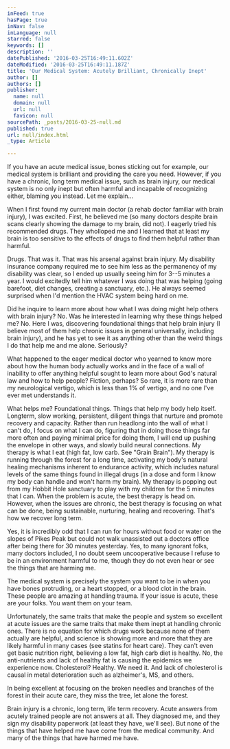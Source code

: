 ```yaml
---
inFeed: true
hasPage: true
inNav: false
inLanguage: null
starred: false
keywords: []
description: ''
datePublished: '2016-03-25T16:49:11.602Z'
dateModified: '2016-03-25T16:49:11.187Z'
title: 'Our Medical System: Acutely Brilliant, Chronically Inept'
author: []
authors: []
publisher:
  name: null
  domain: null
  url: null
  favicon: null
sourcePath: _posts/2016-03-25-null.md
published: true
url: null/index.html
_type: Article

---
```

If you have an acute medical issue, bones sticking out for example, our medical system is brilliant and providing the care you need. However, if you have a chronic, long term medical issue, such as brain injury, our medical system is no only inept but often harmful and incapable of recognizing either, blaming you instead. Let me explain...

When I first found my current main doctor (a rehab doctor familiar with brain injury), I was excited. First, he believed me (so many doctors despite brain scans clearly showing the damage to my brain, did not). I eagerly tried his recommended drugs. They wholloped me and I learned that at least my brain is too sensitive to the effects of drugs to find them helpful rather than harmful.

Drugs. That was it. That was his arsenal against brain injury. My disability insurance company required me to see him less as the permanency of my disability was clear, so I ended up usually seeing him for 3--5 minutes a year. I would excitedly tell him whatever I was doing that was helping (going barefoot, diet changes, creating a sanctuary, etc.). He always seemed surprised when I'd mention the HVAC system being hard on me.

Did he inquire to learn more about how what I was doing might help others with brain injury? No. Was he interested in learning why these things helped me? No. Here I was, discovering foundational things that help brain injury (I believe most of them help chronic issues in general universally, including brain injury), and he has yet to see it as anything other than the weird things I do that help me and me alone. Seriously?

What happened to the eager medical doctor who yearned to know more about how the human body actually works and in the face of a wall of inability to offer anything helpful sought to learn more about God's natural law and how to help people? Fiction, perhaps? So rare, it is more rare than my neurological vertigo, which is less than 1% of vertigo, and no one I've ever met understands it.

What helps me? Foundational things. Things that help my body help itself. Longterm, slow working, persistent, diligent things that nurture and promote recovery and capacity. Rather than run headlong into the wall of what I can't do, I focus on what I can do, figuring that in doing those things far more often and paying minimal price for doing them, I will end up pushing the envelope in other ways, and slowly build neural connections. My therapy is what I eat (high fat, low carb. See "Grain Brain"). My therapy is running through the forest for a long time, activating my body's natural healing mechanisms inherent to endurance activity, which includes natural levels of the same things found in illegal drugs (in a dose and form I know my body can handle and won't harm my brain). My therapy is popping out from my Hobbit Hole sanctuary to play with my children for the 5 minutes that I can. When the problem is acute, the best therapy is head on. However, when the issues are chronic, the best therapy is focusing on what can be done, being sustainable, nurturing, healing and recovering. That's how we recover long term.

Yes, it is incredibly odd that I can run for hours without food or water on the slopes of Pikes Peak but could not walk unassisted out a doctors office after being there for 30 minutes yesterday. Yes, to many ignorant folks, many doctors included, I no doubt seem uncooperative because I refuse to be in an environment harmful to me, though they do not even hear or see the things that are harming me.

The medical system is precisely the system you want to be in when you have bones protruding, or a heart stopped, or a blood clot in the brain. These people are amazing at handling trauma. If your issue is acute, these are your folks. You want them on your team.

Unfortunately, the same traits that make the people and system so excellent at acute issues are the same traits that make them inept at handling chronic ones. There is no equation for which drugs work because none of them actually are helpful, and science is showing more and more that they are likely harmful in many cases (see statins for heart care). They can't even get basic nutrition right, believing a low fat, high carb diet is healthy. No, the anti-nutrients and lack of healthy fat is causing the epidemics we experience now. Cholesterol? Healthy. We need it. And lack of cholesterol is causal in metal deterioration such as alzheimer's, MS, and others.

In being excellent at focusing on the broken needles and branches of the forest in their acute care, they miss the tree, let alone the forest.

Brain injury is a chronic, long term, life term recovery. Acute answers from acutely trained people are not answers at all. They diagnosed me, and they sign my disability paperwork (at least they have, we'll see). But none of the things that have helped me have come from the medical community. And many of the things that have harmed me have.